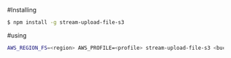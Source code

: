 #Installing

```bash
$ npm install -g stream-upload-file-s3 
```

#using

```bash
AWS_REGION_FS=<region> AWS_PROFILE=<profile> stream-upload-file-s3 <bucket> <filename> 
```

